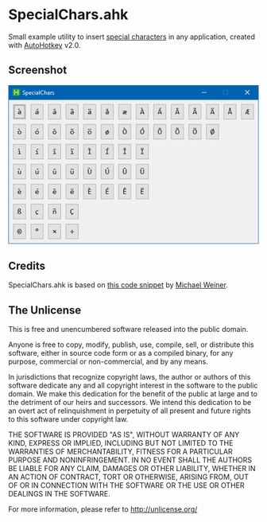 # SpecialChars.ahk

Small example utility to insert [special characters](https://en.wikipedia.org/wiki/List_of_Unicode_characters#Basic_Latin) in any application, created with [AutoHotkey](https://www.autohotkey.com/download/) v2.0.

## Screenshot

![SpecialChars screenshot](SpecialChars.png)

## Credits

SpecialChars.ahk is based on [this code snippet](https://www.autohotkey.com/boards/viewtopic.php?p=511199#p511199) by [Michael Weiner](https://github.com/mikeyww).

## The Unlicense

This is free and unencumbered software released into the public domain.

Anyone is free to copy, modify, publish, use, compile, sell, or
distribute this software, either in source code form or as a compiled
binary, for any purpose, commercial or non-commercial, and by any
means.

In jurisdictions that recognize copyright laws, the author or authors
of this software dedicate any and all copyright interest in the
software to the public domain. We make this dedication for the benefit
of the public at large and to the detriment of our heirs and
successors. We intend this dedication to be an overt act of
relinquishment in perpetuity of all present and future rights to this
software under copyright law.

THE SOFTWARE IS PROVIDED "AS IS", WITHOUT WARRANTY OF ANY KIND,
EXPRESS OR IMPLIED, INCLUDING BUT NOT LIMITED TO THE WARRANTIES OF
MERCHANTABILITY, FITNESS FOR A PARTICULAR PURPOSE AND NONINFRINGEMENT.
IN NO EVENT SHALL THE AUTHORS BE LIABLE FOR ANY CLAIM, DAMAGES OR
OTHER LIABILITY, WHETHER IN AN ACTION OF CONTRACT, TORT OR OTHERWISE,
ARISING FROM, OUT OF OR IN CONNECTION WITH THE SOFTWARE OR THE USE OR
OTHER DEALINGS IN THE SOFTWARE.

For more information, please refer to <http://unlicense.org/>
